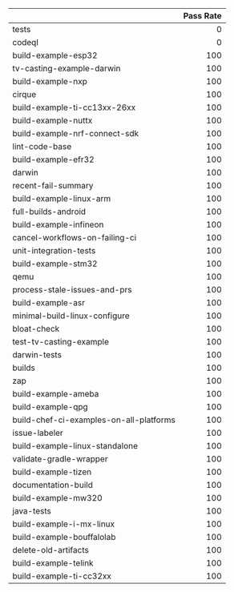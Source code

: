 |                                         |   Pass Rate |
|:----------------------------------------|------------:|
| tests                                   |           0 |
| codeql                                  |           0 |
| build-example-esp32                     |         100 |
| tv-casting-example-darwin               |         100 |
| build-example-nxp                       |         100 |
| cirque                                  |         100 |
| build-example-ti-cc13xx-26xx            |         100 |
| build-example-nuttx                     |         100 |
| build-example-nrf-connect-sdk           |         100 |
| lint-code-base                          |         100 |
| build-example-efr32                     |         100 |
| darwin                                  |         100 |
| recent-fail-summary                     |         100 |
| build-example-linux-arm                 |         100 |
| full-builds-android                     |         100 |
| build-example-infineon                  |         100 |
| cancel-workflows-on-failing-ci          |         100 |
| unit-integration-tests                  |         100 |
| build-example-stm32                     |         100 |
| qemu                                    |         100 |
| process-stale-issues-and-prs            |         100 |
| build-example-asr                       |         100 |
| minimal-build-linux-configure           |         100 |
| bloat-check                             |         100 |
| test-tv-casting-example                 |         100 |
| darwin-tests                            |         100 |
| builds                                  |         100 |
| zap                                     |         100 |
| build-example-ameba                     |         100 |
| build-example-qpg                       |         100 |
| build-chef-ci-examples-on-all-platforms |         100 |
| issue-labeler                           |         100 |
| build-example-linux-standalone          |         100 |
| validate-gradle-wrapper                 |         100 |
| build-example-tizen                     |         100 |
| documentation-build                     |         100 |
| build-example-mw320                     |         100 |
| java-tests                              |         100 |
| build-example-i-mx-linux                |         100 |
| build-example-bouffalolab               |         100 |
| delete-old-artifacts                    |         100 |
| build-example-telink                    |         100 |
| build-example-ti-cc32xx                 |         100 |